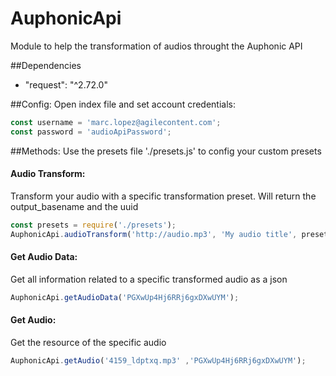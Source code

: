 AuphonicApi
=====
Module to help the transformation of audios throught the Auphonic API

##Dependencies
- "request": "^2.72.0"

##Config:
Open index file and set account credentials:
```javascript
const username = 'marc.lopez@agilecontent.com';
const password = 'audioApiPassword';
```

##Methods:
Use the presets file './presets.js' to config your custom presets

#### Audio Transform:
Transform your audio with a specific transformation preset.
Will return the output_basename and the uuid
```javascript
const presets = require('./presets');
AuphonicApi.audioTransform('http://audio.mp3', 'My audio title', presets.removeBackgroundNoise);
```

#### Get Audio Data:
Get all information related to a specific transformed audio as a json
```javascript
AuphonicApi.getAudioData('PGXwUp4Hj6RRj6gxDXwUYM');
```

#### Get Audio:
Get the resource of the specific audio
```javascript
AuphonicApi.getAudio('4159_ldptxq.mp3' ,'PGXwUp4Hj6RRj6gxDXwUYM');
```
